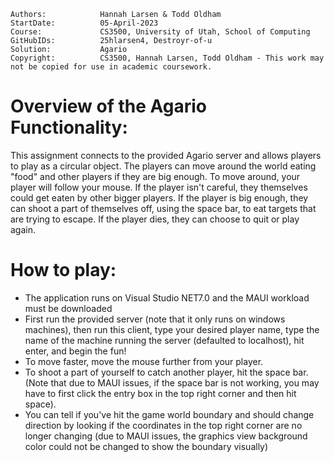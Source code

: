 ```
Authors:			Hannah Larsen & Todd Oldham
StartDate:			05-April-2023
Course:				CS3500, University of Utah, School of Computing
GitHubIDs:			25hlarsen4, Destroyr-of-u
Solution:			Agario
Copyright:			CS3500, Hannah Larsen, Todd Oldham - This work may not be copied for use in academic coursework.
```


# Overview of the Agario Functionality:

This assignment connects to the provided Agario server and allows players to play as a circular object.
The players can move around the world eating "food" and other players if they are big enough. To move around, your player
will follow your mouse.
If the player isn't careful, they themselves could get eaten by other bigger players. 
If the player is big enough, they can shoot a part of themselves off, using the space bar, to eat targets that are trying to escape. 
If the player dies, they can choose to quit or play again.

# How to play:
- The application runs on Visual Studio NET7.0 and the MAUI workload must be downloaded
- First run the provided server (note that it only runs on windows machines), then run this client, type your desired player name, type the
  name of the machine running the server (defaulted to localhost), hit enter, and begin the fun!
- To move faster, move the mouse further from your player.
- To shoot a part of yourself to catch another player, hit the space bar. (Note that due to MAUI issues, if the space bar is not working, 
you may have to first click the entry box in the top right corner and then hit space). 
- You can tell if you've hit the game world boundary and should change direction by looking if the coordinates in the top right corner
  are no longer changing (due to MAUI issues, the graphics view background color could not be changed to show the boundary visually)
